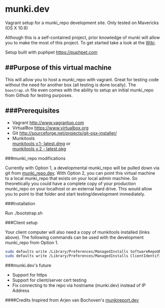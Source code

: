 munki.dev
===============

Vagrant setup for a munki_repo development site. Only tested on Mavericks (OS X 10.9)

Although this is a self-contained project, prior knowledge of munki will allow you to make the most of this project. To get started take a look at the [Wiki](https://code.google.com/p/munki/wiki/GettingStartedWithMunki).

Setup built with puphpet https://puphpet.com

##Purpose of this virtual machine
---

This will allow you to host a munki_repo with vagrant. Great for testing code without the need for another box (all testing is done locally). The ``boostrap.sh`` file even comes with the ability to setup an initial munki_repo from Github for testing purposes.


###Prerequisites
---

* Vagrant  http://www.vagrantup.com
* VirtualBox  https://www.virtualbox.org
* Git  http://sourceforge.net/projects/git-osx-installer/
* Munkitools  
	[munkitools v.1- latest.dmg](https://munkibuilds.org/munkitools-latest.dmg) or  
	[munkitools v.2 - latest.pkg](https://munkibuilds.org/munkitools2-latest.pkg)


###munki_repo modifications 

Currently with Option 1, a developmental munki_repo will be pulled down via git from [munki_repo.dev](https://github.com/clburlison/munki_repo.dev). With Option 2, you can point this virtual machine to a local munki_repo that exists on your local admin machine. So theoretically you could have a complete copy of your production munki_repo on your localhost or an external hard drive. This would allow you to point to that folder and start testing/development immediately.


###Installation

Run ./bootstrap.sh


###Client setup

Your client computer will also need a copy of munkitools installed (links above). The following commands can be used with the development munki_repo from Option 1.  
````bash
sudo defaults write /Library/Preferences/ManagedInstalls SoftwareRepoURL "http://192.168.56.150/munki_repo"
sudo defaults write /Library/Preferences/ManagedInstalls ClientIdentifier testing
````

###munki.dev's future

* Support for https
* Support for client/server cert testing
* Fix connecting to the repo via hostname (munki.dev) instead of IP Address


####Credits
Inspired from Arjen van Bochoven's [munkireport.dev](https://github.com/bochoven/munkireport.dev)
